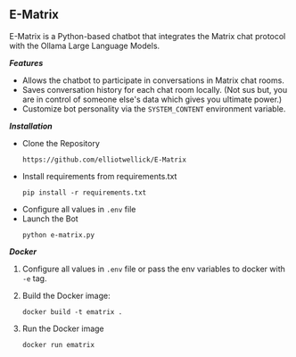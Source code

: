 ## E-Matrix

E-Matrix is a Python-based chatbot that integrates the Matrix chat protocol with the Ollama Large Language Models.

***Features***
 * Allows the chatbot to participate in conversations in Matrix chat rooms. 
 * Saves conversation history for each chat room locally. (Not sus but, you are in control of someone else's data which gives you ultimate power.)
 * Customize bot personality via the `SYSTEM_CONTENT` environment variable.
 
***Installation*** 
 * Clone the Repository
   ```
   https://github.com/elliotwellick/E-Matrix
   ```
 * Install requirements from requirements.txt
   ```
   pip install -r requirements.txt
   ```
  * Configure all values in `.env` file
  * Launch the Bot
    ```
    python e-matrix.py
    ```

  ***Docker***

  1. Configure all values in `.env` file or pass the env variables to docker with `-e` tag.
  
  2. Build the Docker image:
  
     ```
     docker build -t ematrix .
     ```
  
  3. Run the Docker image
  
     ```
     docker run ematrix 
     ```

